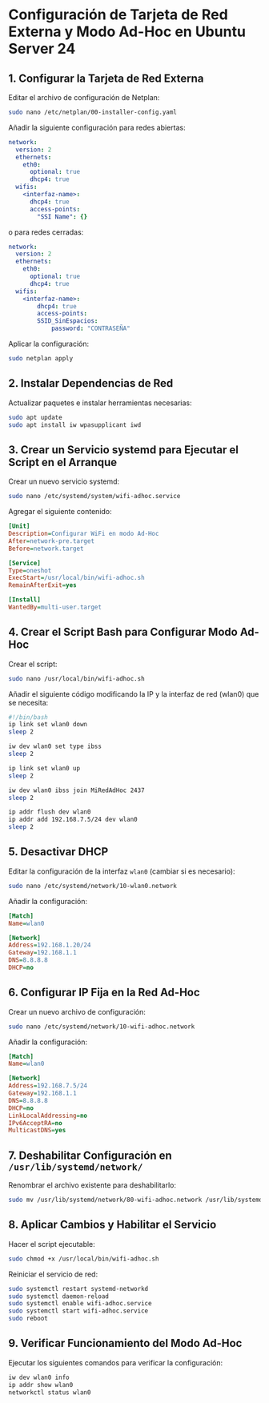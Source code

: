 # Configuración de Tarjeta de Red Externa y Modo Ad-Hoc en Ubuntu Server 24

## 1. Configurar la Tarjeta de Red Externa

Editar el archivo de configuración de Netplan:

```bash
sudo nano /etc/netplan/00-installer-config.yaml
```

Añadir la siguiente configuración para redes abiertas:
```yaml
network:
  version: 2
  ethernets:
    eth0:
      optional: true
      dhcp4: true
  wifis:
    <interfaz-name>:
      dhcp4: true
      access-points:
        "SSI Name": {}
```

o para redes cerradas:
```yaml
network:
  version: 2
  ethernets:
    eth0:
      optional: true
      dhcp4: true
  wifis:
    <interfaz-name>:
        dhcp4: true
        access-points:
        SSID_SinEspacios:
            password: "CONTRASEÑA"
```


Aplicar la configuración:

```bash
sudo netplan apply
```

## 2. Instalar Dependencias de Red

Actualizar paquetes e instalar herramientas necesarias:

```bash
sudo apt update
sudo apt install iw wpasupplicant iwd
```

## 3. Crear un Servicio systemd para Ejecutar el Script en el Arranque

Crear un nuevo servicio systemd:

```bash
sudo nano /etc/systemd/system/wifi-adhoc.service
```

Agregar el siguiente contenido:

```ini
[Unit]
Description=Configurar WiFi en modo Ad-Hoc
After=network-pre.target
Before=network.target

[Service]
Type=oneshot
ExecStart=/usr/local/bin/wifi-adhoc.sh
RemainAfterExit=yes

[Install]
WantedBy=multi-user.target
```
## 4. Crear el Script Bash para Configurar Modo Ad-Hoc

Crear el script:
```bash
sudo nano /usr/local/bin/wifi-adhoc.sh
```

Añadir el siguiente código modificando la IP y la interfaz de red (wlan0) que se necesita:

```bash
#!/bin/bash
ip link set wlan0 down
sleep 2

iw dev wlan0 set type ibss
sleep 2

ip link set wlan0 up
sleep 2

iw dev wlan0 ibss join MiRedAdHoc 2437
sleep 2

ip addr flush dev wlan0
ip addr add 192.168.7.5/24 dev wlan0
sleep 2
```

## 5. Desactivar DHCP
Editar la configuración de la interfaz `wlan0` (cambiar si es necesario):

```bash
sudo nano /etc/systemd/network/10-wlan0.network
```
Añadir la configuración:

```ini
[Match]
Name=wlan0

[Network]
Address=192.168.1.20/24
Gateway=192.168.1.1
DNS=8.8.8.8
DHCP=no
```

## 6. Configurar IP Fija en la Red Ad-Hoc

Crear un nuevo archivo de configuración:
```bash
sudo nano /etc/systemd/network/10-wifi-adhoc.network
```
Añadir la configuración:
```ini
[Match]
Name=wlan0

[Network]
Address=192.168.7.5/24
Gateway=192.168.1.1
DNS=8.8.8.8
DHCP=no
LinkLocalAddressing=no
IPv6AcceptRA=no
MulticastDNS=yes
```

## 7. Deshabilitar Configuración en `/usr/lib/systemd/network/`

Renombrar el archivo existente para deshabilitarlo:
```bash
sudo mv /usr/lib/systemd/network/80-wifi-adhoc.network /usr/lib/systemd/network/80-wifi-adhoc.network.bak
```

## 8. Aplicar Cambios y Habilitar el Servicio
Hacer el script ejecutable:
```bash
sudo chmod +x /usr/local/bin/wifi-adhoc.sh
```
Reiniciar el servicio de red:
```bash
sudo systemctl restart systemd-networkd
sudo systemctl daemon-reload
sudo systemctl enable wifi-adhoc.service
sudo systemctl start wifi-adhoc.service
sudo reboot
```

## 9. Verificar Funcionamiento del Modo Ad-Hoc

Ejecutar los siguientes comandos para verificar la configuración:
```bash
iw dev wlan0 info
ip addr show wlan0
networkctl status wlan0
```
